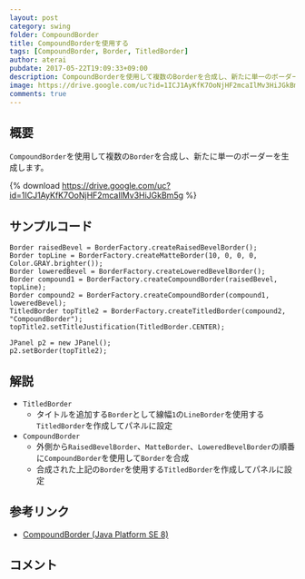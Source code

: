 ```yaml
---
layout: post
category: swing
folder: CompoundBorder
title: CompoundBorderを使用する
tags: [CompoundBorder, Border, TitledBorder]
author: aterai
pubdate: 2017-05-22T19:09:33+09:00
description: CompoundBorderを使用して複数のBorderを合成し、新たに単一のボーダーを生成します。
image: https://drive.google.com/uc?id=1ICJ1AyKfK7OoNjHF2mcaIlMv3HiJGkBm5g
comments: true
---
```

## 概要
`CompoundBorder`を使用して複数の`Border`を合成し、新たに単一のボーダーを生成します。

{% download https://drive.google.com/uc?id=1ICJ1AyKfK7OoNjHF2mcaIlMv3HiJGkBm5g %}

## サンプルコード
<pre class="prettyprint"><code>Border raisedBevel = BorderFactory.createRaisedBevelBorder();
Border topLine = BorderFactory.createMatteBorder(10, 0, 0, 0, Color.GRAY.brighter());
Border loweredBevel = BorderFactory.createLoweredBevelBorder();
Border compound1 = BorderFactory.createCompoundBorder(raisedBevel, topLine);
Border compound2 = BorderFactory.createCompoundBorder(compound1, loweredBevel);
TitledBorder topTitle2 = BorderFactory.createTitledBorder(compound2, "CompoundBorder");
topTitle2.setTitleJustification(TitledBorder.CENTER);

JPanel p2 = new JPanel();
p2.setBorder(topTitle2);
</code></pre>

## 解説
- `TitledBorder`
    - タイトルを追加する`Border`として線幅`1`の`LineBorder`を使用する`TitledBorder`を作成してパネルに設定
- `CompoundBorder`
    - 外側から`RaisedBevelBorder`、`MatteBorder`、`LoweredBevelBorder`の順番に`CompoundBorder`を使用して`Border`を合成
    - 合成された上記の`Border`を使用する`TitledBorder`を作成してパネルに設定

<!-- dummy comment line for breaking list -->

## 参考リンク
- [CompoundBorder (Java Platform SE 8)](https://docs.oracle.com/javase/jp/8/docs/api/javax/swing/border/CompoundBorder.html)

<!-- dummy comment line for breaking list -->

## コメント
